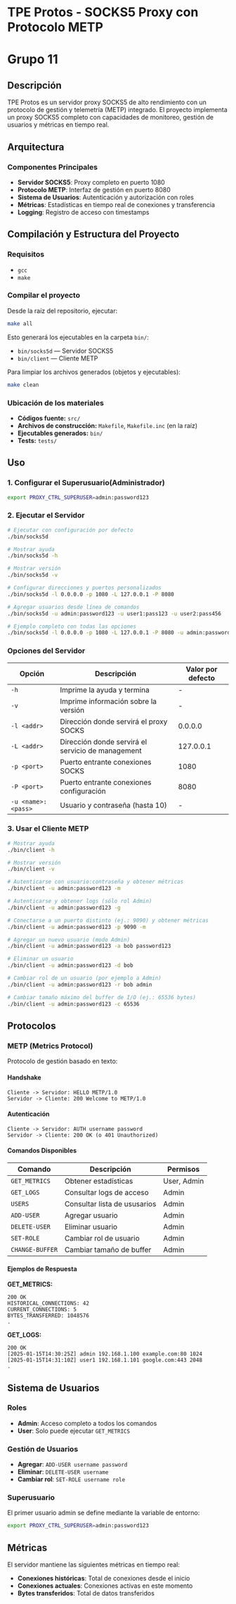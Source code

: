 # TPE Protos - SOCKS5 Proxy con Protocolo METP
# Grupo 11

## Descripción

TPE Protos es un servidor proxy SOCKS5 de alto rendimiento con un protocolo de gestión y telemetría (METP) integrado. El proyecto implementa un proxy SOCKS5 completo con capacidades de monitoreo, gestión de usuarios y métricas en tiempo real.

## Arquitectura

### Componentes Principales

- **Servidor SOCKS5**: Proxy completo en puerto 1080
- **Protocolo METP**: Interfaz de gestión en puerto 8080
- **Sistema de Usuarios**: Autenticación y autorización con roles
- **Métricas**: Estadísticas en tiempo real de conexiones y transferencia
- **Logging**: Registro de acceso con timestamps

## Compilación y Estructura del Proyecto

### Requisitos

- `gcc` 
- `make`

### Compilar el proyecto

Desde la raíz del repositorio, ejecutar:

```bash
make all
```

Esto generará los ejecutables en la carpeta `bin/`:

- `bin/socks5d` — Servidor SOCKS5
- `bin/client` — Cliente METP

Para limpiar los archivos generados (objetos y ejecutables):

```bash
make clean
```

### Ubicación de los materiales

- **Códigos fuente:** `src/`
- **Archivos de construcción:** `Makefile`, `Makefile.inc` (en la raíz)
- **Ejecutables generados:** `bin/`
- **Tests:** `tests/`

## Uso

### 1. Configurar el Superusuario(Administrador)

```bash
export PROXY_CTRL_SUPERUSER=admin:password123
```

### 2. Ejecutar el Servidor

```bash
# Ejecutar con configuración por defecto
./bin/socks5d

# Mostrar ayuda
./bin/socks5d -h

# Mostrar versión
./bin/socks5d -v

# Configurar direcciones y puertos personalizados
./bin/socks5d -l 0.0.0.0 -p 1080 -L 127.0.0.1 -P 8080

# Agregar usuarios desde línea de comandos
./bin/socks5d -u admin:password123 -u user1:pass123 -u user2:pass456

# Ejemplo completo con todas las opciones
./bin/socks5d -l 0.0.0.0 -p 1080 -L 127.0.0.1 -P 8080 -u admin:password123 -u user1:pass123
```

### Opciones del Servidor

| Opción | Descripción | Valor por defecto |
|--------|-------------|-------------------|
| `-h` | Imprime la ayuda y termina | - |
| `-v` | Imprime información sobre la versión | - |
| `-l <addr>` | Dirección donde servirá el proxy SOCKS | 0.0.0.0 |
| `-L <addr>` | Dirección donde servirá el servicio de management | 127.0.0.1 |
| `-p <port>` | Puerto entrante conexiones SOCKS | 1080 |
| `-P <port>` | Puerto entrante conexiones configuración | 8080 |
| `-u <name>:<pass>` | Usuario y contraseña (hasta 10) | - |

### 3. Usar el Cliente METP

```bash
# Mostrar ayuda
./bin/client -h

# Mostrar versión
./bin/client -v

# Autenticarse con usuario:contraseña y obtener métricas
./bin/client -u admin:password123 -m

# Autenticarse y obtener logs (sólo rol Admin)
./bin/client -u admin:password123 -g

# Conectarse a un puerto distinto (ej.: 9090) y obtener métricas
./bin/client -u admin:password123 -p 9090 -m

# Agregar un nuevo usuario (modo Admin)
./bin/client -u admin:password123 -a bob password123

# Eliminar un usuario
./bin/client -u admin:password123 -d bob

# Cambiar rol de un usuario (por ejemplo a Admin)
./bin/client -u admin:password123 -r bob admin

# Cambiar tamaño máximo del buffer de I/O (ej.: 65536 bytes)
./bin/client -u admin:password123 -c 65536
```

## Protocolos

### METP (Metrics Protocol)

Protocolo de gestión basado en texto:

#### Handshake
```
Cliente -> Servidor: HELLO METP/1.0
Servidor -> Cliente: 200 Welcome to METP/1.0
```

#### Autenticación
```
Cliente -> Servidor: AUTH username password
Servidor -> Cliente: 200 OK (o 401 Unauthorized)
```

#### Comandos Disponibles

| Comando | Descripción | Permisos |
|---------|-------------|----------|
| `GET_METRICS` | Obtener estadísticas | User, Admin |
| `GET_LOGS` | Consultar logs de acceso | Admin |
| `USERS` | Consultar lista de ususarios | Admin |
| `ADD-USER` | Agregar usuario | Admin |
| `DELETE-USER` | Eliminar usuario | Admin |
| `SET-ROLE` | Cambiar rol de usuario | Admin |
| `CHANGE-BUFFER` | Cambiar tamaño de buffer | Admin |

#### Ejemplos de Respuesta

**GET_METRICS:**
```
200 OK
HISTORICAL_CONNECTIONS: 42
CURRENT_CONNECTIONS: 5
BYTES_TRANSFERRED: 1048576
.
```

**GET_LOGS:**
```
200 OK
[2025-01-15T14:30:25Z] admin 192.168.1.100 example.com:80 1024
[2025-01-15T14:31:10Z] user1 192.168.1.101 google.com:443 2048
.
```

## Sistema de Usuarios

### Roles

- **Admin**: Acceso completo a todos los comandos
- **User**: Solo puede ejecutar `GET_METRICS`

### Gestión de Usuarios

- **Agregar**: `ADD-USER username password`
- **Eliminar**: `DELETE-USER username`
- **Cambiar rol**: `SET-ROLE username role`

### Superusuario

El primer usuario admin se define mediante la variable de entorno:
```bash
export PROXY_CTRL_SUPERUSER=admin:password123
```

## Métricas

El servidor mantiene las siguientes métricas en tiempo real:

- **Conexiones históricas**: Total de conexiones desde el inicio
- **Conexiones actuales**: Conexiones activas en este momento
- **Bytes transferidos**: Total de datos transferidos
